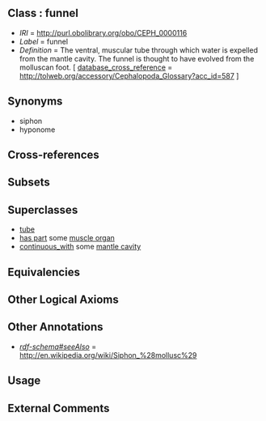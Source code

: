 
## Class : funnel

 * *IRI* = http://purl.obolibrary.org/obo/CEPH_0000116
 * *Label* = funnel
 * *Definition* = The ventral, muscular tube through which water is expelled from the mantle cavity. The funnel is thought to have evolved from the molluscan foot. [ [database_cross_reference](../../ef/oboInOwl#hasDbXref.md) = http://tolweb.org/accessory/Cephalopoda_Glossary?acc_id=587 ]

## Synonyms

 * siphon
 * hyponome

## Cross-references


## Subsets


## Superclasses

 * [tube](../../UBERON/25/UBERON_0000025.md)
 * [has part](../../BFO/51/BFO_0000051.md) some [muscle organ](../../UBERON/30/UBERON_0001630.md)
 * [continuous_with](../../ceph#continuous/th/ceph#continuous_with.md) some [mantle cavity](../../UBERON/80/UBERON_0006580.md)

## Equivalencies


## Other Logical Axioms


## Other Annotations

 * *[rdf-schema#seeAlso](../../so/rdf-schema#seeAlso.md)* = http://en.wikipedia.org/wiki/Siphon_%28mollusc%29

## Usage


## External Comments

